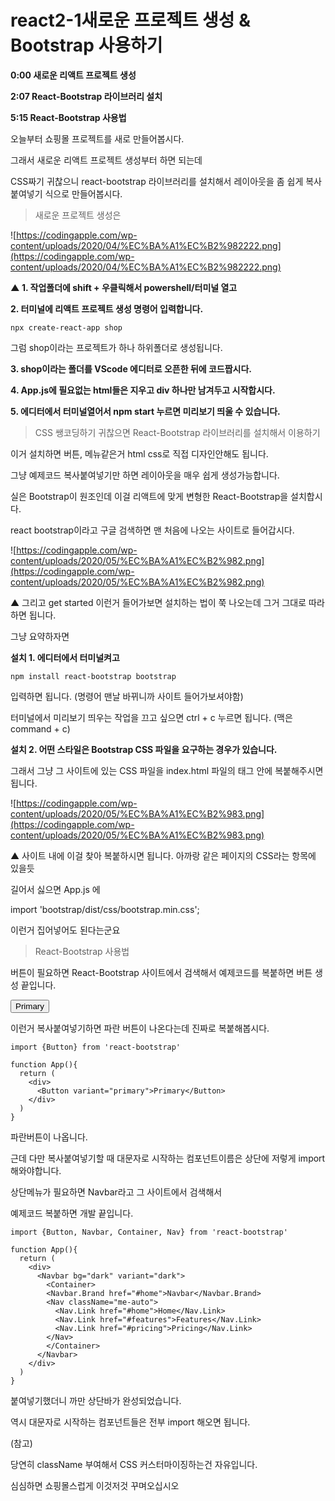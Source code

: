 # react2-1****새로운 프로젝트 생성 & Bootstrap 사용하기****

**0:00 새로운 리액트 프로젝트 생성**

**2:07 React-Bootstrap 라이브러리 설치**

**5:15 React-Bootstrap 사용법**

오늘부터 쇼핑몰 프로젝트를 새로 만들어봅시다.

그래서 새로운 리액트 프로젝트 생성부터 하면 되는데

CSS짜기 귀찮으니 react-bootstrap 라이브러리를 설치해서 레이아웃을 좀 쉽게 복사붙여넣기 식으로 만들어봅시다.

> 새로운 프로젝트 생성은
> 

![https://codingapple.com/wp-content/uploads/2020/04/%EC%BA%A1%EC%B2%982222.png](https://codingapple.com/wp-content/uploads/2020/04/%EC%BA%A1%EC%B2%982222.png)

**▲ 1. 작업폴더에 shift + 우클릭해서 powershell/터미널 열고**

**2. 터미널에 리액트 프로젝트 생성 명령어 입력합니다.**

```
npx create-react-app shop
```

그럼 shop이라는 프로젝트가 하나 하위폴더로 생성됩니다.

**3. shop이라는 폴더를 VScode 에디터로 오픈한 뒤에 코드짭시다.**

**4. App.js에 필요없는 html들은 지우고 div 하나만 남겨두고 시작합시다.**

**5. 에디터에서 터미널열어서 npm start 누르면 미리보기 띄울 수 있습니다.**

> CSS 쌩코딩하기 귀찮으면 React-Bootstrap 라이브러리를 설치해서 이용하기
> 

이거 설치하면 버튼, 메뉴같은거 html css로 직접 디자인안해도 됩니다.

그냥 예제코드 복사붙여넣기만 하면 레이아웃을 매우 쉽게 생성가능합니다.

실은 Bootstrap이 원조인데 이걸 리액트에 맞게 변형한 React-Bootstrap을 설치합시다.

react bootstrap이라고 구글 검색하면 맨 처음에 나오는 사이트로 들어갑시다.

![https://codingapple.com/wp-content/uploads/2020/05/%EC%BA%A1%EC%B2%982.png](https://codingapple.com/wp-content/uploads/2020/05/%EC%BA%A1%EC%B2%982.png)

▲ 그리고 get started 이런거 들어가보면 설치하는 법이 쭉 나오는데 그거 그대로 따라하면 됩니다.

그냥 요약하자면

**설치 1. 에디터에서 터미널켜고**

```
npm install react-bootstrap bootstrap
```

입력하면 됩니다. (명령어 맨날 바뀌니까 사이트 들어가보셔야함)

터미널에서 미리보기 띄우는 작업을 끄고 싶으면 ctrl + c 누르면 됩니다. (맥은 command + c)

**설치 2. 어떤 스타일은 Bootstrap CSS 파일을 요구하는 경우가 있습니다.**

그래서 그냥 그 사이트에 있는 CSS 파일을 index.html 파일의 <head> 태그 안에 복붙해주시면 됩니다.

![https://codingapple.com/wp-content/uploads/2020/05/%EC%BA%A1%EC%B2%983.png](https://codingapple.com/wp-content/uploads/2020/05/%EC%BA%A1%EC%B2%983.png)

▲ 사이트 내에 이걸 찾아 복붙하시면 됩니다. 아까랑 같은 페이지의 CSS라는 항목에 있을듯

길어서 싫으면 App.js 에

import 'bootstrap/dist/css/bootstrap.min.css';

이런거 집어넣어도 된다는군요

> React-Bootstrap 사용법
> 

버튼이 필요하면 React-Bootstrap 사이트에서 검색해서 예제코드를 복붙하면 버튼 생성 끝입니다.

<Button variant="primary">Primary</Button>

이런거 복사붙여넣기하면 파란 버튼이 나온다는데 진짜로 복붙해봅시다.

```
import {Button} from 'react-bootstrap'

function App(){
  return (
    <div>
      <Button variant="primary">Primary</Button>
    </div>
  )
}
```

파란버튼이 나옵니다.

근데 다만 복사붙여넣기할 때 대문자로 시작하는 컴포넌트이름은 상단에 저렇게 import 해와야합니다.

상단메뉴가 필요하면 Navbar라고 그 사이트에서 검색해서

예제코드 복붙하면 개발 끝입니다.

```
import {Button, Navbar, Container, Nav} from 'react-bootstrap'

function App(){
  return (
    <div>
      <Navbar bg="dark" variant="dark">
        <Container>
        <Navbar.Brand href="#home">Navbar</Navbar.Brand>
        <Nav className="me-auto">
          <Nav.Link href="#home">Home</Nav.Link>
          <Nav.Link href="#features">Features</Nav.Link>
          <Nav.Link href="#pricing">Pricing</Nav.Link>
        </Nav>
        </Container>
      </Navbar>
    </div>
  )
}
```

붙여넣기했더니 까만 상단바가 완성되었습니다.

역시 대문자로 시작하는 컴포넌트들은 전부 import 해오면 됩니다.

(참고)

당연히 className 부여해서 CSS 커스터마이징하는건 자유입니다.

심심하면 쇼핑몰스럽게 이것저것 꾸며오십시오